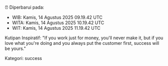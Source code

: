 ⏰ Diperbarui pada:
- WIB: Kamis, 14 Agustus 2025 09.19.42 UTC
- WITA: Kamis, 14 Agustus 2025 10.19.42 UTC
- WIT: Kamis, 14 Agustus 2025 11.19.42 UTC

Kutipan Inspiratif:
"If you work just for money, you'll never make it, but if you love what you're doing and you always put the customer first, success will be yours."


Kategori: success

